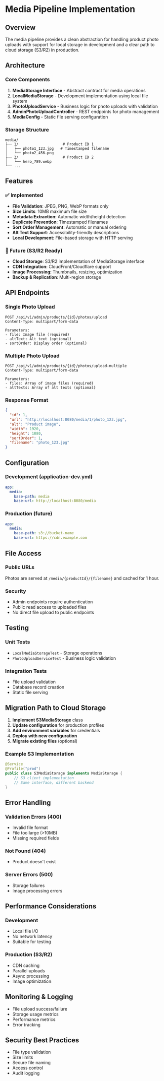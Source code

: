 # Media Pipeline Implementation

## Overview

The media pipeline provides a clean abstraction for handling product photo uploads with support for local storage in development and a clear path to cloud storage (S3/R2) in production.

## Architecture

### Core Components

1. **MediaStorage Interface** - Abstract contract for media operations
2. **LocalMediaStorage** - Development implementation using local file system
3. **PhotoUploadService** - Business logic for photo uploads with validation
4. **AdminPhotoUploadController** - REST endpoints for photo management
5. **MediaConfig** - Static file serving configuration

### Storage Structure

```
media/
├── 1/                    # Product ID 1
│   ├── photo1_123.jpg   # Timestamped filename
│   └── photo2_456.png
├── 2/                    # Product ID 2
│   └── hero_789.webp
└── ...
```

## Features

### ✅ Implemented

- **File Validation**: JPEG, PNG, WebP formats only
- **Size Limits**: 10MB maximum file size
- **Metadata Extraction**: Automatic width/height detection
- **Duplicate Prevention**: Timestamped filenames
- **Sort Order Management**: Automatic or manual ordering
- **Alt Text Support**: Accessibility-friendly descriptions
- **Local Development**: File-based storage with HTTP serving

### 🔮 Future (S3/R2 Ready)

- **Cloud Storage**: S3/R2 implementation of MediaStorage interface
- **CDN Integration**: CloudFront/Cloudflare support
- **Image Processing**: Thumbnails, resizing, optimization
- **Backup & Replication**: Multi-region storage

## API Endpoints

### Single Photo Upload
```
POST /api/v1/admin/products/{id}/photos/upload
Content-Type: multipart/form-data

Parameters:
- file: Image file (required)
- altText: Alt text (optional)
- sortOrder: Display order (optional)
```

### Multiple Photo Upload
```
POST /api/v1/admin/products/{id}/photos/upload-multiple
Content-Type: multipart/form-data

Parameters:
- files: Array of image files (required)
- altTexts: Array of alt texts (optional)
```

### Response Format
```json
{
  "id": 1,
  "url": "http://localhost:8080/media/1/photo_123.jpg",
  "alt": "Product image",
  "width": 1920,
  "height": 1080,
  "sortOrder": 1,
  "filename": "photo_123.jpg"
}
```

## Configuration

### Development (application-dev.yml)
```yaml
app:
  media:
    base-path: media
    base-url: http://localhost:8080/media
```

### Production (future)
```yaml
app:
  media:
    base-path: s3://bucket-name
    base-url: https://cdn.example.com
```

## File Access

### Public URLs
Photos are served at `/media/{productId}/{filename}` and cached for 1 hour.

### Security
- Admin endpoints require authentication
- Public read access to uploaded files
- No direct file upload to public endpoints

## Testing

### Unit Tests
- `LocalMediaStorageTest` - Storage operations
- `PhotoUploadServiceTest` - Business logic validation

### Integration Tests
- File upload validation
- Database record creation
- Static file serving

## Migration Path to Cloud Storage

1. **Implement S3MediaStorage** class
2. **Update configuration** for production profiles
3. **Add environment variables** for credentials
4. **Deploy with new configuration**
5. **Migrate existing files** (optional)

### Example S3 Implementation
```java
@Service
@Profile("prod")
public class S3MediaStorage implements MediaStorage {
    // S3 client implementation
    // Same interface, different backend
}
```

## Error Handling

### Validation Errors (400)
- Invalid file format
- File too large (>10MB)
- Missing required fields

### Not Found (404)
- Product doesn't exist

### Server Errors (500)
- Storage failures
- Image processing errors

## Performance Considerations

### Development
- Local file I/O
- No network latency
- Suitable for testing

### Production (S3/R2)
- CDN caching
- Parallel uploads
- Async processing
- Image optimization

## Monitoring & Logging

- File upload success/failure
- Storage usage metrics
- Performance metrics
- Error tracking

## Security Best Practices

- File type validation
- Size limits
- Secure file naming
- Access control
- Audit logging
